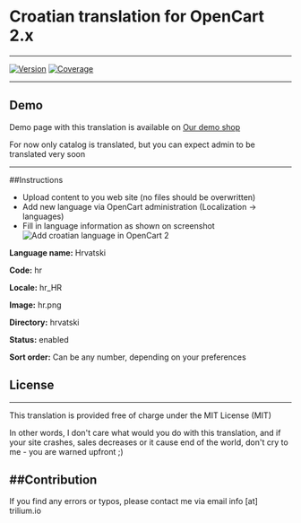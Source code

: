 # Croatian translation for OpenCart 2.x
----
[![Version](https://img.shields.io/badge/Version-0.1-green.svg?style=flat)](https://github.com/nrozic/OpenCart-2.0-x-Croatian-Translation)
[![Coverage](https://img.shields.io/badge/Coverage-50%-yellow.svg?style=flat)](http://demo.trilium.io/opencart2)

----
## Demo

Demo page with this translation is available on [Our demo shop](http://demo.trilium.io/opencart2)

For now only catalog is translated, but you can expect admin to be translated very soon

----
##Instructions

* Upload content to you web site (no files should be overwritten)
* Add new language via OpenCart administration (Localization -> languages)
* Fill in language information as shown on screenshot
![Add croatian language in OpenCart 2](http://demo.trilium.io/opencart2/oc2-croatian.png)


**Language name:** Hrvatski

**Code:** hr

**Locale:** hr_HR

**Image:** hr.png

**Directory:** hrvatski

**Status:** enabled

**Sort order:** Can be any number, depending on your preferences

## License
----
This translation is provided free of charge under the MIT License (MIT)

In other words, I don't care what would you do with this translation, and if your site crashes, sales decreases or it cause end of the world, don't cry to me - you are warned upfront ;)

##Contribution
----
If you find any errors or typos, please contact me via email info [at] trilium.io
